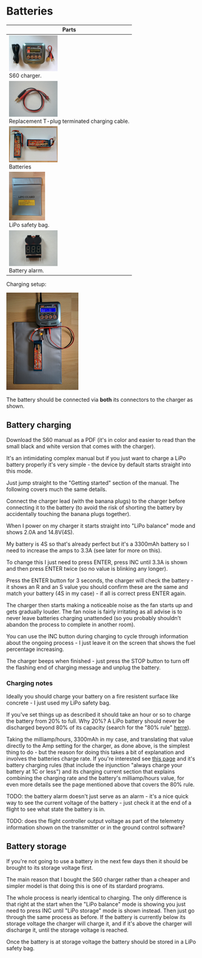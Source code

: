 Batteries
=========

| Parts |
|-------|
| <img width="128" src="images/assembly/charging/charger.jpg"><br>S60 charger. |
| <img width="128" src="images/assembly/charging/replacement-cable.jpg"><br>Replacement T-plug terminated charging cable. |
| <img width="128" src="images/assembly/charging/batteries.jpg"><br>Batteries |
| <img height="128" src="images/assembly/charging/safety-bag.jpg"><br>LiPo safety bag. |
| <img width="128" src="images/assembly/charging/battery-alarm.jpg"><br>Battery alarm. |

Charging setup:

<img height="256" src="images/assembly/charging/charging.jpg">

The battery should be connected via **both** its connectors to the charger as shown.

Battery charging
----------------

Download the S60 manual as a PDF (it's in color and easier to read than the small black and white version that comes with the charger).

It's an intimidating complex manual but if you just want to charge a LiPo battery properly it's very simple - the device by default starts straight into this mode.

Just jump straight to the "Getting started" section of the manual. The following covers much the same details.

Connect the charger lead (with the banana plugs) to the charger before connecting it to the battery (to avoid the risk of shorting the battery by accidentally touching the banana plugs together).

When I power on my charger it starts straight into "LiPo balance" mode and shows 2.0A and 14.8V(4S).

My battery is 4S so that's already perfect but it's a 3300mAh battery so I need to increase the amps to 3.3A (see later for more on this).

To change this I just need to press ENTER, press INC until 3.3A is shown and then press ENTER twice (so no value is blinking any longer).

Press the ENTER button for 3 seconds, the charger will check the battery - it shows an R and an S value you should confirm these are the same and match your battery (4S in my case) - if all is correct press ENTER again.

The charger then starts making a noticeable noise as the fan starts up and gets gradually louder. The fan noise is fairly irritating as all advise is to never leave batteries charging unattended (so you probably shouldn't abandon the process to complete in another room).

You can use the INC button during charging to cycle through information about the ongoing process - I just leave it on the screen that shows the fuel percentage increasing.

The charger beeps when finished - just press the STOP button to turn off the flashing end of charging message and unplug the battery.

### Charging notes

Ideally you should charge your battery on a fire resistent surface like concrete - I just used my LiPo safety bag.

If you've set things up as described it should take an hour or so to charge the battery from 20% to full. Why 20%? A LiPo battery should never be discharged beyond 80% of its capacity (search for the "80% rule" [herre](http://www.rchelicopterfun.com/rc-lipo-batteries.html)).

Taking the milliamp/hours, 3300mAh in my case, and translating that value directly to the Amp setting for the charger, as done above, is the simplest thing to do - but the reason for doing this takes a bit of explanation and involves the batteries charge rate. If you're interested see [this page](http://www.dronetrest.com/t/everything-you-need-to-know-about-lipo-battery-chargers/1326) and it's battery charging rules (that include the injunction "always charge your battery at 1C or less") and its charging current section that explains combining the charging rate and the battery's milliamp/hours value, for even more details see the page mentioned above that covers the 80% rule.

TODO: the battery alarm doesn't just serve as an alarm - it's a nice quick way to see the current voltage of the battery - just check it at the end of a flight to see what state the battery is in.

TODO: does the flight controller output voltage as part of the telemetry information shown on the transmitter or in the ground control software?

Battery storage
---------------

If you're not going to use a battery in the next few days then it should be brought to its storage voltage first.

The main reason that I bought the S60 charger rather than a cheaper and simpler model is that doing this is one of its stardard programs.

The whole process is nearly identical to charging. The only difference is that right at the start when the "LiPo balance" mode is showing you just need to press INC until "LiPo storage" mode is shown instead. Then just go through the same process as before. If the battery is currently below its storage voltage the charger will charge it, and if it's above the charger will discharge it, until the storage voltage is reached.

Once the battery is at storage voltage the battery should be stored in a LiPo safety bag.
